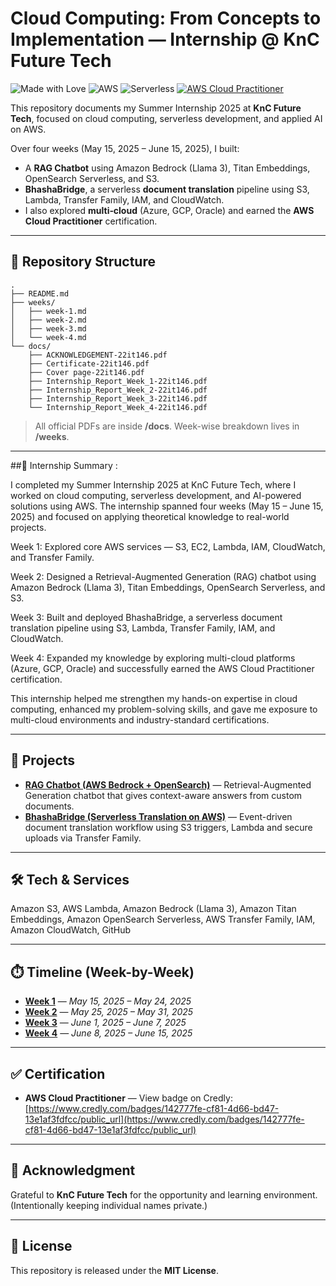 # Cloud Computing: From Concepts to Implementation — Internship @ KnC Future Tech

![Made with Love](https://img.shields.io/badge/Made%20with-Markdown-blue)
![AWS](https://img.shields.io/badge/AWS-Cloud-orange)
![Serverless](https://img.shields.io/badge/Architecture-Serverless-informational)
[![AWS Cloud Practitioner](https://img.shields.io/badge/Certification-AWS%20Cloud%20Practitioner-success)](https://www.credly.com/badges/142777fe-cf81-4d66-bd47-13e1af3fdfcc/public_url)

This repository documents my Summer Internship 2025 at **KnC Future Tech**, focused on cloud computing, serverless development, and applied AI on AWS.

Over four weeks (May 15, 2025 – June 15, 2025), I built:
- A **RAG Chatbot** using Amazon Bedrock (Llama 3), Titan Embeddings, OpenSearch Serverless, and S3.
- **BhashaBridge**, a serverless **document translation** pipeline using S3, Lambda, Transfer Family, IAM, and CloudWatch.
- I also explored **multi‑cloud** (Azure, GCP, Oracle) and earned the **AWS Cloud Practitioner** certification.

---

## 🧭 Repository Structure
```
.
├── README.md
├── weeks/
│   ├── week-1.md
│   ├── week-2.md
│   ├── week-3.md
│   └── week-4.md
└── docs/
    ├── ACKNOWLEDGEMENT-22it146.pdf
    ├── Certificate-22it146.pdf
    ├── Cover page-22it146.pdf
    ├── Internship_Report_Week_1-22it146.pdf
    ├── Internship_Report_Week_2-22it146.pdf
    ├── Internship_Report_Week_3-22it146.pdf
    └── Internship_Report_Week_4-22it146.pdf
```

> All official PDFs are inside **/docs**. Week-wise breakdown lives in **/weeks**.

---
##📌 Internship Summary :

I completed my Summer Internship 2025 at KnC Future Tech, where I worked on cloud computing, serverless development, and AI-powered solutions using AWS. The internship spanned four weeks (May 15 – June 15, 2025) and focused on applying theoretical knowledge to real-world projects.

Week 1: Explored core AWS services — S3, EC2, Lambda, IAM, CloudWatch, and Transfer Family.

Week 2: Designed a Retrieval-Augmented Generation (RAG) chatbot using Amazon Bedrock (Llama 3), Titan Embeddings, OpenSearch Serverless, and S3.

Week 3: Built and deployed BhashaBridge, a serverless document translation pipeline using S3, Lambda, Transfer Family, IAM, and CloudWatch.

Week 4: Expanded my knowledge by exploring multi-cloud platforms (Azure, GCP, Oracle) and successfully earned the AWS Cloud Practitioner certification.

This internship helped me strengthen my hands-on expertise in cloud computing, enhanced my problem-solving skills, and gave me exposure to multi-cloud environments and industry-standard certifications.

---

## 🚀 Projects
- **[RAG Chatbot (AWS Bedrock + OpenSearch)](https://github.com/Dhruvv025/RAG-Chatbot-in-Bedrock)** — Retrieval-Augmented Generation chatbot that gives context-aware answers from custom documents.
- **[BhashaBridge (Serverless Translation on AWS)](https://github.com/Dhruvv025/BhashaBridge)** — Event-driven document translation workflow using S3 triggers, Lambda and secure uploads via Transfer Family.

---

## 🛠️ Tech & Services
Amazon S3, AWS Lambda, Amazon Bedrock (Llama 3), Amazon Titan Embeddings, Amazon OpenSearch Serverless, AWS Transfer Family, IAM, Amazon CloudWatch, GitHub

---

## ⏱️ Timeline (Week-by-Week)
- **[Week 1](/weeks/week-1.md)** — _May 15, 2025 – May 24, 2025_
- **[Week 2](/weeks/week-2.md)** — _May 25, 2025 – May 31, 2025_
- **[Week 3](/weeks/week-3.md)** — _June 1, 2025 – June 7, 2025_
- **[Week 4](/weeks/week-4.md)** — _June 8, 2025 – June 15, 2025_

---

## ✅ Certification
- **AWS Cloud Practitioner** — View badge on Credly: [https://www.credly.com/badges/142777fe-cf81-4d66-bd47-13e1af3fdfcc/public_url](https://www.credly.com/badges/142777fe-cf81-4d66-bd47-13e1af3fdfcc/public_url)

---

## 🙌 Acknowledgment
Grateful to **KnC Future Tech** for the opportunity and learning environment. (Intentionally keeping individual names private.)

---

## 📄 License
This repository is released under the **MIT License**.
